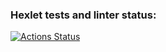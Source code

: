 ### Hexlet tests and linter status:
[![Actions Status](https://github.com/CosmoBoyMe/frontend-project-lvl3/workflows/hexlet-check/badge.svg)](https://github.com/CosmoBoyMe/frontend-project-lvl3/actions)